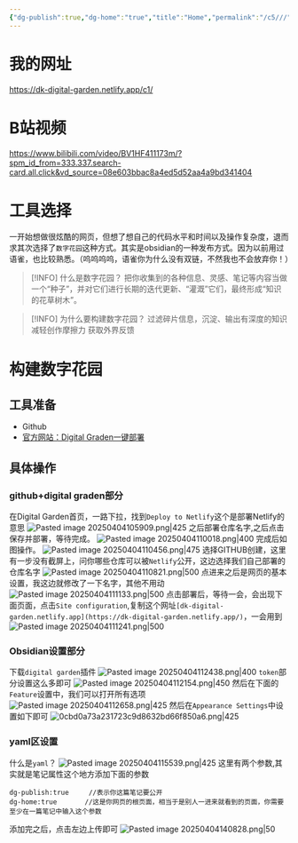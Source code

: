 ```yaml
---
{"dg-publish":true,"dg-home":"true","title":"Home","permalink":"/c5///","tags":["gardenEntry"],"dgPassFrontmatter":true}
---
```


# 我的网址
https://dk-digital-garden.netlify.app/c1/
# B站视频
https://www.bilibili.com/video/BV1HF411173m/?spm_id_from=333.337.search-card.all.click&vd_source=08e603bbac8a4ed5d52aa4a9bd341404
# 工具选择

一开始想做很炫酷的网页，但想了想自己的代码水平和时间以及操作复杂度，退而求其次选择了`数字花园`这种方式。其实是obsidian的一种发布方式。因为以前用过语雀，也比较熟悉。（呜呜呜呜，语雀你为什么没有双链，不然我也不会放弃你！）

> [!INFO] 什么是数字花园？
> 把你收集到的各种信息、灵感、笔记等内容当做一个“种子”，并对它们进行长期的迭代更新、“灌溉”它们，最终形成“知识的花草树木”。

> [!INFO] 为什么要构建数字花园？
> 过滤碎片信息，沉淀、输出有深度的知识
> 减轻创作摩擦力
> 获取外界反馈

# 构建数字花园

## 工具准备

- Github
- [官方网站：Digital Graden一键部署](https://dg-docs.ole.dev/advanced/hosting-alternatives/)

## 具体操作

### github+digital graden部分
在Digital Garden首页，一路下拉，找到`Deploy to Netlify`这个是部署Netlify的意思
![Pasted image 20250404105909.png|425](/img/user/PNG/Pasted%20image%2020250404105909.png)
之后部署仓库名字,之后点击保存并部署，等待完成。
![Pasted image 20250404110018.png|400](/img/user/PNG/Pasted%20image%2020250404110018.png)
完成后如图操作。
![Pasted image 20250404110456.png|475](/img/user/PNG/Pasted%20image%2020250404110456.png)
选择GITHUB创建，这里有一步没有截屏上，问你哪些仓库可以被`Netlify`公开，这边选择我们自己部署的仓库名字
![Pasted image 20250404110821.png|500](/img/user/PNG/Pasted%20image%2020250404110821.png)
点进来之后是网页的基本设置，我这边就修改了一下名字，其他不用动
![Pasted image 20250404111133.png|500](/img/user/PNG/Pasted%20image%2020250404111133.png)
点击部署后，等待一会，会出现下面页面，点击`Site configuration`,复制这个网址`[dk-digital-garden.netlify.app](https://dk-digital-garden.netlify.app/)`，一会用到
![Pasted image 20250404111241.png|500](/img/user/PNG/Pasted%20image%2020250404111241.png)

### Obsidian设置部分

下载`digital garden`插件
![Pasted image 20250404112438.png|400](/img/user/PNG/Pasted%20image%2020250404112438.png)
`token`部分设置这么多即可
![Pasted image 20250404112154.png|450](/img/user/PNG/Pasted%20image%2020250404112154.png)
然后在下面的`Feature`设置中，我们可以打开所有选项
![Pasted image 20250404112658.png|425](/img/user/PNG/Pasted%20image%2020250404112658.png)
然后在`Appearance Settings`中设置如下即可
![0cbd0a73a231723c9d8632bd66f850a6.png|425](/img/user/PNG/0cbd0a73a231723c9d8632bd66f850a6.png)
### yaml区设置

什么是`yaml`？
![Pasted image 20250404115539.png|425](/img/user/PNG/Pasted%20image%2020250404115539.png)
这里有两个参数,其实就是笔记属性这个地方添加下面的参数
```
dg-publish:true     //表示你这篇笔记要公开
dg-home:true       //这是你网页的根页面，相当于是别人一进来就看到的页面，你需要至少在一篇笔记中输入这个参数
```
添加完之后，点击左边上传即可
![Pasted image 20250404140828.png|50](/img/user/PNG/Pasted%20image%2020250404140828.png)
